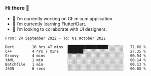 ### Hi there 👋

<!--
**devcat37/devcat37** is a ✨ _special_ ✨ repository because its `README.md` (this file) appears on your GitHub profile.-->


- 🔭 I’m currently working on Chimicum application.
- 🌱 I’m currently learning Flutter/Dart.
- 👯 I’m looking to collaborate with UI designers.
<!-- - 🤔 I’m looking for help with ... -->

<!--START_SECTION:waka-->

```text
From: 24 September 2022 - To: 01 October 2022

Dart        10 hrs 47 mins  ██████████████████░░░░░░░   71.68 %
C++         4 hrs 7 mins    ███████░░░░░░░░░░░░░░░░░░   27.35 %
Groovy      4 mins          ░░░░░░░░░░░░░░░░░░░░░░░░░   00.54 %
YAML        1 min           ░░░░░░░░░░░░░░░░░░░░░░░░░   00.14 %
Batchfile   1 min           ░░░░░░░░░░░░░░░░░░░░░░░░░   00.13 %
JSON        0 secs          ░░░░░░░░░░░░░░░░░░░░░░░░░   00.08 %
```

<!--END_SECTION:waka-->
